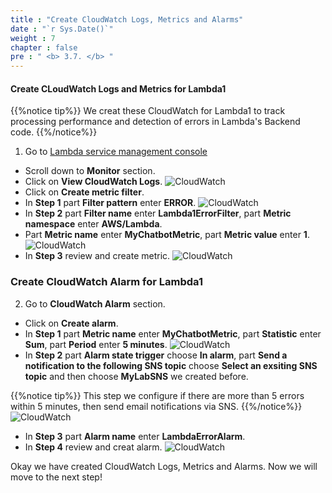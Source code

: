 ```yaml
---
title : "Create CloudWatch Logs, Metrics and Alarms"
date : "`r Sys.Date()`"
weight : 7
chapter : false
pre : " <b> 3.7. </b> "
---
```



#### Create CLoudWatch Logs and Metrics for Lambda1

{{%notice tip%}}
We creat these CloudWatch for Lambda1 to track processing performance and detection of errors in Lambda's Backend code. 
{{%/notice%}}

1. Go to [Lambda service management console](https://ap-southeast-2.console.aws.amazon.com/lambda/home)
  + Scroll down to **Monitor** section.
  + Click on **View CloudWatch Logs**.
![CloudWatch](/images/3.connect/Cloudwatch-01.png)
  + Click on **Create metric filter**.
  + In **Step 1** part **Filter pattern** enter **ERROR**.
![CloudWatch](/images/3.connect/Cloudwatch-02.png)
  + In **Step 2** part **Filter name** enter **Lambda1ErrorFilter**, part **Metric namespace** enter **AWS/Lambda**.
  + Part **Metric name** enter **MyChatbotMetric**, part **Metric value** enter **1**.
![CloudWatch](/images/3.connect/Cloudwatch-03.png)
  + In **Step 3** review and create metric.
![CloudWatch](/images/3.connect/Cloudwatch-04.jpg)

### Create CloudWatch Alarm for Lambda1
2. Go to **CloudWatch Alarm** section.
  + Click on **Create alarm**.
  + In **Step 1** part **Metric name** enter **MyChatbotMetric**, part **Statistic** enter **Sum**, part **Period** enter **5 minutes**.
![CloudWatch](/images/3.connect/Cloudwatch-05.png)
  + In **Step 2** part **Alarm state trigger** choose **In alarm**, part **Send a notification to the following SNS topic** choose **Select an exsiting SNS topic** and then choose **MyLabSNS** we created before.

{{%notice tip%}}
This step we configure if there are more than 5 errors within 5 minutes, then send email notifications via SNS.
{{%/notice%}}
![CloudWatch](/images/3.connect/Cloudwatch-06.jpg)
  + In **Step 3** part **Alarm name** enter **LambdaErrorAlarm**.
  + In **Step 4** review and creat alarm.
![CloudWatch](/images/3.connect/Cloudwatch-07.jpg)

Okay we have created CloudWatch Logs, Metrics and Alarms. Now we will move to the next step!




